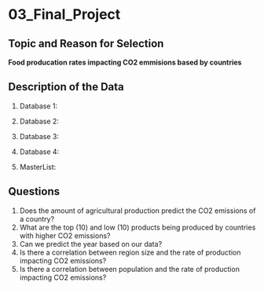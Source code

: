 # 03_Final_Project

## Topic and Reason for Selection 

**Food producation rates impacting CO2 emmisions based by countries**

## Description of the Data

1. Database 1:
2. Database 2:
3. Database 3:
4. Database 4:

5. MasterList:

## Questions 

1. Does the amount of agricultural production predict the CO2 emissions of a country?
2. What are the top (10) and low (10) products being produced by countries with higher CO2 emissions?
3. Can we predict the year based on our data? 
4. Is there a correlation between region size and the rate of production impacting CO2 emissions? 
5. Is there a correlation between population and the rate of production impacting CO2 emissions?
